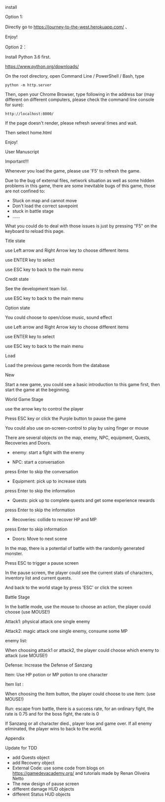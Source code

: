 install

Option 1:

Directly go to https://journey-to-the-west.herokuapp.com/ 、

Enjoy!



Option 2：

Install Python 3.6 first.

https://www.python.org/downloads/





On the root directory, open Command Line /  PowerShell / Bash, type

    python -m http.server

Then,  open your Chrome Browser, type following in the address bar (may different on different computers, please check the command line console for sure):

    http://localhost:8000/

If the page doesn't render, please refresh several times and wait.

Then select home.html 

Enjoy!



User Manuscript

Important!!!

Whenever you load the game, please use 'F5' to refresh the game.



Due to the bug of external files, network situation as well as some hidden problems in this game, there are some inevitable bugs of this game, those are not confined to:

- Stuck on map and cannot move
- Don't load the correct savepoint
- stuck in battle stage
- ......

What you could do to deal with those issues is just by pressing "F5" on the keyboard to reload this page.



Title state



use  Left arrow and Right Arrow key  to choose different items

use ENTER key to select 

use ESC key to back to the main menu



Credit state



See the development team list.

use ESC key to back to the main menu



Option state



You could choose to open/close music, sound effect

use  Left arrow and Right Arrow key to choose different items

use ENTER key to select 

use ESC key to back to the main menu





Load

Load the previous game records from the database

New

Start a new game, you could see a basic introduction to this game first, then start the game at the beginning.



World Game Stage



use the arrow key to control the player



Press ESC key or click the Purple button to pause the game



You could also use on-screen-control to play by using finger or mouse





There are several objects on the map, enemy, NPC, equipment, Quests, Recoveries and Doors.





- enemy: start a fight with the enemy





- NPC: start a conversation 



press Enter to skip the conversation







- Equipment: pick up to increase stats



press Enter to skip the information





- Quests: pick up to complete quests and get some experience rewards



press Enter to skip the information









- Recoveries: collide to recover HP and MP



press Enter to skip information







- Doors: Move to next scene
  
  

In the map, there is a potential of battle with the randomly generated monster. 



Press ESC to trigger a pause screen



In the pause screen, the player could see the current stats of characters, inventory list and current quests.



And back to the world stage by press 'ESC' or click the screen



Battle Stage



In the battle mode, use the mouse to choose an action, the player could choose  (use MOUSE!)





Attack1: physical attack one single enemy





Attack2: magic attack one single enemy, consume some MP

enemy list:

When choosing attack1 or attack2, the player could choose which enemy to attack (use MOUSE!)









Defense: Increase the Defense of Sanzang







Item: Use HP potion or MP potion to one character

Item list :

When choosing the Item button, the player could choose to use item: (use MOUSE!)









Run: escape from battle, there is a success rate, for an ordinary fight, the rate is 0.75 and for the boss fight, the rate is 0





If Sanzang or all character died., player lose and game over. If all enemy eliminated, the player wins to back to the world.





Appendix



Update for TDD

- add Quests object
- add Recovery object
- External Code: use some code from blogs on https://gamedevacademy.org/  and tutorials made by Renan Oliveira Netto
- The new design of pause screen
- different damage HUD objects 
- different Status HUD objects
